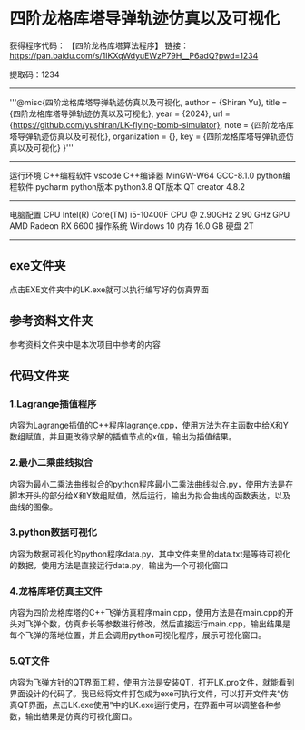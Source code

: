 
# 四阶龙格库塔导弹轨迹仿真以及可视化
获得程序代码：
【四阶龙格库塔算法程序】
链接：https://pan.baidu.com/s/1IKXqWdyuEWzP79H__P6adQ?pwd=1234

提取码：1234
*******************************************
'''@misc{四阶龙格库塔导弹轨迹仿真以及可视化,
  author = {Shiran Yu},
  title = {四阶龙格库塔导弹轨迹仿真以及可视化},
  year = {2024},
  url = {https://github.com/yushiran/LK-flying-bomb-simulator},
  note = {四阶龙格库塔导弹轨迹仿真以及可视化},
  organization = {},
  key = {四阶龙格库塔导弹轨迹仿真以及可视化}
}'''
*******************************************
运行环境
C++编程软件             vscode
C++编译器                MinGW-W64 GCC-8.1.0
python编程软件         pycharm 
python版本                python3.8
QT版本                      QT creator 4.8.2
*******************************************
电脑配置
CPU	Intel(R) Core(TM) i5-10400F CPU @ 2.90GHz   2.90 GHz
GPU        AMD Radeon RX 6600
操作系统  Windows 10
内存	16.0 GB
硬盘         2T
*******************************************
## exe文件夹
点击EXE文件夹中的LK.exe就可以执行编写好的仿真界面
## 参考资料文件夹
参考资料文件夹中是本次项目中参考的内容


## 代码文件夹
### 1.Lagrange插值程序
内容为Lagrange插值的C++程序lagrange.cpp，使用方法为在主函数中给X和Y数组赋值，并且更改待求解的插值节点的x值，输出为插值结果。

### 2.最小二乘曲线拟合
内容为最小二乘法曲线拟合的python程序最小二乘法曲线拟合.py，使用方法是在脚本开头的部分给X和Y数组赋值，然后运行，输出为拟合曲线的函数表达，以及曲线的图像。

### 3.python数据可视化
内容为数据可视化的python程序data.py，其中文件夹里的data.txt是等待可视化的数据，使用方法是直接运行data.py，输出为一个可视化窗口

### 4.龙格库塔仿真主文件
内容为四阶龙格库塔的C++飞弹仿真程序main.cpp，使用方法是在main.cpp的开头对飞弹个数，仿真步长等参数进行修改，然后直接运行main.cpp，输出结果是每个飞弹的落地位置，并且会调用python可视化程序，展示可视化窗口。

### 5.QT文件
内容为飞弹方针的QT界面工程，使用方法是安装QT，打开LK.pro文件，就能看到界面设计的代码了。我已经将文件打包成为exe可执行文件，可以打开文件夹“仿真QT界面，点击LK.exe使用”中的LK.exe运行使用，在界面中可以调整各种参数，输出结果是仿真的可视化窗口。



